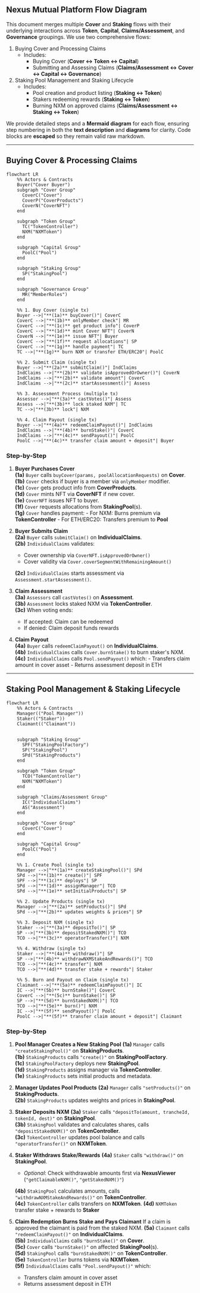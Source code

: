 ## Nexus Mutual Platform Flow Diagram

This document merges multiple **Cover** and **Staking** flows with their underlying interactions across **Token**, **Capital**, **Claims/Assessment**, and **Governance** groupings. We use two comprehensive flows:

1. Buying Cover and Processing Claims
   - Includes:
     - Buying Cover (**Cover ↔ Token ↔ Capital**)
     - Submitting and Assessing Claims (**Claims/Assessment ↔ Cover ↔ Capital ↔ Governance**)
2. Staking Pool Management and Staking Lifecycle
   - Includes:
     - Pool creation and product listing (**Staking ↔ Token**)
     - Stakers redeeming rewards (**Staking ↔ Token**)
     - Burning NXM on approved claims (**Claims/Assessment ↔ Staking ↔ Token**)

We provide detailed steps and a **Mermaid diagram** for each flow, ensuring step numbering in both the **text description** and **diagrams** for clarity. Code blocks are **escaped** so they remain valid raw markdown.

---

## Buying Cover & Processing Claims

```mermaid
flowchart LR
    %% Actors & Contracts
    Buyer("Cover Buyer")
    subgraph "Cover Group"
      CoverC("Cover")
      CoverP("CoverProducts")
      CoverN("CoverNFT")
    end

    subgraph "Token Group"
      TC("TokenController")
      NXM("NXMToken")
    end

    subgraph "Capital Group"
      PoolC("Pool")
    end

    subgraph "Staking Group"
      SP("StakingPool")
    end

    subgraph "Governance Group"
      MR("MemberRoles")
    end

    %% 1. Buy Cover (single tx)
    Buyer -->|"**(1a)** buyCover()"| CoverC
    CoverC -->|"**(1b)** onlyMember check"| MR
    CoverC -->|"**(1c)** get product info"| CoverP
    CoverC -->|"**(1d)** mint Cover NFT"| CoverN
    CoverN -->|"**(1e)** issue NFT"| Buyer
    CoverC -->|"**(1f)** request allocations"| SP
    CoverC -->|"**(1g)** handle payment"| TC
    TC -->|"**(1g)** burn NXM or transfer ETH/ERC20"| PoolC

    %% 2. Submit Claim (single tx)
    Buyer -->|"**(2a)** submitClaim()"| IndClaims
    IndClaims -->|"**(2b)** validate isApprovedOrOwner()"| CoverN
    IndClaims -->|"**(2b)** validate amount"| CoverC
    IndClaims -->|"**(2c)** startAssessment()"| Assess

    %% 3. Assessment Process (multiple tx)
    Assessor -->|"**(3a)** castVotes()"| Assess
    Assess -->|"**(3b)** lock staked NXM"| TC
    TC -->|"**(3b)** lock"| NXM

    %% 4. Claim Payout (single tx)
    Buyer -->|"**(4a)** redeemClaimPayout()"| IndClaims
    IndClaims -->|"**(4b)** burnStake()"| CoverC
    IndClaims -->|"**(4c)** sendPayout()"| PoolC
    PoolC -->|"**(4c)** transfer claim amount + deposit"| Buyer
```

### Step-by-Step

1. **Buyer Purchases Cover**  
   **(1a)** `Buyer` calls `buyCover(params, poolAllocationRequests)` on **Cover**.  
   **(1b)** `Cover` checks if buyer is a member via `onlyMember` modifier.  
   **(1c)** `Cover` gets product info from **CoverProducts**.  
   **(1d)** `Cover` mints NFT via **CoverNFT** if new cover.  
   **(1e)** `CoverNFT` issues NFT to buyer.  
   **(1f)** `Cover` requests allocations from **StakingPool**(s).  
   **(1g)** `Cover` handles payment: - For NXM: Burns premium via **TokenController** - For ETH/ERC20: Transfers premium to **Pool**

2. **Buyer Submits Claim**  
   **(2a)** `Buyer` calls `submitClaim()` on **IndividualClaims**.  
   **(2b)** `IndividualClaims` validates:

   - Cover ownership via `CoverNFT.isApprovedOrOwner()`
   - Cover validity via `Cover.coverSegmentWithRemainingAmount()`

   **(2c)** `IndividualClaims` starts assessment via `Assessment.startAssessment()`.

3. **Claim Assessment**  
   **(3a)** `Assessors` call `castVotes()` on **Assessment**.  
   **(3b)** `Assessment` locks staked NXM via **TokenController**.  
   **(3c)** When voting ends:

   - If accepted: Claim can be redeemed
   - If denied: Claim deposit funds rewards

4. **Claim Payout**  
   **(4a)** `Buyer` calls `redeemClaimPayout()` on **IndividualClaims**.  
   **(4b)** `IndividualClaims` calls `Cover.burnStake()` to burn staker's NXM.  
   **(4c)** `IndividualClaims` calls `Pool.sendPayout()` which: - Transfers claim amount in cover asset - Returns assessment deposit in ETH

---

## Staking Pool Management & Staking Lifecycle

```mermaid
flowchart LR
    %% Actors & Contracts
    Manager(("Pool Manager"))
    Staker(("Staker"))
    Claimant(("Claimant"))


    subgraph "Staking Group"
      SPF("StakingPoolFactory")
      SP("StakingPool")
      SPd("StakingProducts")
    end

    subgraph "Token Group"
      TCO("TokenController")
      NXM("NXMToken")
    end

    subgraph "Claims/Assessment Group"
      IC("IndividualClaims")
      AS("Assessment")
    end

    subgraph "Cover Group"
      CoverC("Cover")
    end

    subgraph "Capital Group"
      PoolC("Pool")
    end

    %% 1. Create Pool (single tx)
    Manager -->|"**(1a)** createStakingPool()"| SPd
    SPd -->|"**(1b)** create()"| SPF
    SPF -->|"**(1c)** deploys"| SP
    SPd -->|"**(1d)** assignManager"| TCO
    SPd -->|"**(1e)** setInitialProducts"| SP

    %% 2. Update Products (single tx)
    Manager -->|"**(2a)** setProducts()"| SPd
    SPd -->|"**(2b)** updates weights & prices"| SP

    %% 3. Deposit NXM (single tx)
    Staker -->|"**(3a)** depositTo()"| SP
    SP -->|"**(3b)** depositStakedNXM()"| TCO
    TCO -->|"**(3c)** operatorTransfer()"| NXM

    %% 4. Withdraw (single tx)
    Staker -->|"**(4a)** withdraw()"| SP
    SP -->|"**(4b)** withdrawNXMStakeAndRewards()"| TCO
    TCO -->|"**(4c)** transfer"| NXM
    TCO -->|"**(4d)** transfer stake + rewards"| Staker

    %% 5. Burn and Payout on Claim (single tx)
    Claimant -->|"**(5a)** redeemClaimPayout()"| IC
    IC -->|"**(5b)** burnStake()"| CoverC
    CoverC -->|"**(5c)** burnStake()"| SP
    SP -->|"**(5d)** burnStakedNXM()"| TCO
    TCO -->|"**(5e)** burn()"| NXM
    IC -->|"**(5f)** sendPayout()"| PoolC
    PoolC -->|"**(5f)** transfer claim amount + deposit"| Claimant
```

### Step-by-Step

1. **Pool Manager Creates a New Staking Pool**
   **(1a)** `Manager` calls `"createStakingPool()"` on **StakingProducts**.  
   **(1b)** `StakingProducts` calls `"create()"` on **StakingPoolFactory**.  
   **(1c)** `StakingPoolFactory` deploys new **StakingPool**.  
   **(1d)** `StakingProducts` assigns manager via **TokenController**.  
   **(1e)** `StakingProducts` sets initial products and metadata.
2. **Manager Updates Pool Products**
   **(2a)** `Manager` calls `"setProducts()"` on **StakingProducts**.  
   **(2b)** `StakingProducts` updates weights and prices in **StakingPool**.
3. **Staker Deposits NXM**
   **(3a)** `Staker` calls `"depositTo(amount, trancheId, tokenId, dest)"` on **StakingPool**.  
   **(3b)** `StakingPool` validates and calculates shares, calls `"depositStakedNXM()"` on **TokenController**.  
   **(3c)** `TokenController` updates pool balance and calls `"operatorTransfer()"` on **NXMToken**.
4. **Staker Withdraws Stake/Rewards**
   **(4a)** `Staker` calls `"withdraw()"` on **StakingPool**.

   - _Optional_: Check withdrawable amounts first via **NexusViewer** (`"getClaimableNXM()"`, `"getStakedNXM()"`)

   **(4b)** `StakingPool` calculates amounts, calls `"withdrawNXMStakeAndRewards()"` on **TokenController**.  
   **(4c)** `TokenController` calls transfers on **NXMToken**.
   **(4d)** `NXMToken` transfer stake + rewards to **Staker**
5. **Claim Redemption Burns Stake and Pays Claimant**
   If a claim is approved the claimant is paid from the staked NXM.
   **(5a)** `Claimant` calls `"redeemClaimPayout()"` on **IndividualClaims**.  
   **(5b)** `IndividualClaims` calls `"burnStake()"` on **Cover**.  
   **(5c)** `Cover` calls `"burnStake()"` on affected **StakingPool**(s).  
   **(5d)** `StakingPool` calls `"burnStakedNXM()"` on **TokenController**.  
   **(5e)** `TokenController` burns tokens via **NXMToken**.  
   **(5f)** `IndividualClaims` calls `"Pool.sendPayout()"` which:
   - Transfers claim amount in cover asset
   - Returns assessment deposit in ETH
